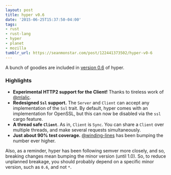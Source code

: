```yaml
---
layout: post
title: hyper v0.6
date: '2015-06-25T15:37:50-04:00'
tags:
- rust
- rust-lang
- hyper
- planet
- mozilla
tumblr_url: https://seanmonstar.com/post/122441373502/hyper-v0-6
---
```

A bunch of goodies are included in [version 0.6](https://github.com/hyperium/hyper/releases/tag/v0.6.0) of hyper.

### Highlights

- **Experimental HTTP2 support for the Client!** Thanks to tireless work of [@mlalic](https://github.com/mlalic).
- **Redesigned `Ssl` support.** The `Server` and `Client` can accept any implementation of the `Ssl` trait. By default, hyper comes with an implementation for OpenSSL, but this can now be disabled via the `ssl` cargo feature.
- **A thread safe `Client`**. As in, `Client` is `Sync`. You can share a `Client` over multiple threads, and make several requests simultaneously.
- **Just about 90% test coverage.** [@winding-lines](https://github.com/winding-lines) has been bumping the number ever higher.

Also, as a reminder, hyper has been following semver more closely, and so, breaking changes mean bumping the minor version (until 1.0). So, to reduce unplanned breakage, you should probably depend on a specific minor version, such as `0.6`, and not `*`.

